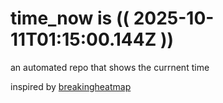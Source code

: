 # time_now is (( 2025-10-11T01:15:00.144Z ))

an automated repo that shows the currnent time

inspired by [breakingheatmap](https://github.com/breakingheatmap/breakingheatmap)